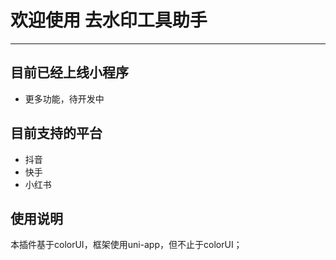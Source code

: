 # 欢迎使用 去水印工具助手

****

## 目前已经上线小程序


- 更多功能，待开发中

## 目前支持的平台
- 抖音
- 快手
- 小红书

## 使用说明
本插件基于colorUI，框架使用uni-app，但不止于colorUI；

